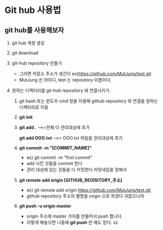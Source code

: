 Git hub 사용법
=================================
git hub를 사용해보자
-------------------------------
1. git hub 계정 생성
2. git download
3. git-hub repository 만들기
    * 그러면 저장소 주소가 생긴다 ex)https://github.com/MutJung/test.git
    * MutJung 은 아이디, test 는 repository 이름이다.

4. 원하는 디렉터리를 git-hub repository 에 연결시키기.
    1) git bash 또는 윈도우 cmd 창을 이용해 github repository 와 연결을 원하는 디렉터리로 이동
    2) **git init**
    3)  
       **git add .**        -->>전체 다 관리대상에 추가

       **git add OOO.txt** -->> OOO.txt 파일을 관리대상에 추가
    4) **git commit -m "[COMMIT_NAME]"**
        * ex) git commit -m "first commit"
        * add 시킨 것들을 commit 한다
        * 관리 대상에 있는 것들을 다 커밋한다 커밋네임을 정해서
    5) **git remote add origin [GITHUB_REOISITORY_주소]**
        * ex) git remote add origin https://github.com/MutJung/test.git
        * github repository 주소의 별명을 origin 으로 하겠다 귀찮으니까
    6) **git push -u origin master**
        * origin 주소에 master 가지를 만들어서 push 합니다.
        * 이렇게 해놓으면 나중에 **git push** 만 해도 된다.
zz

